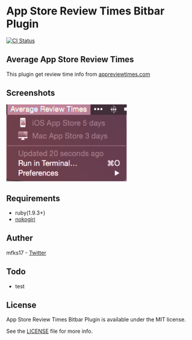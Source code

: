 App Store Review Times Bitbar Plugin
===
[![CI Status](http://img.shields.io/travis/mfks17/bitbar-plugin-AppStore.svg?style=flat)](https://travis-ci.org/mfks17/bitbar-plugin-AppStore)

## Average App Store Review Times

This plugin get review time info from [appreviewtimes.com](http://appreviewtimes.com/)

## Screenshots

<img src="https://raw.githubusercontent.com/mfks17/bitbar-plugin-AppStore/master/Screenshots/01.png" width="320px" />

## Requirements

- ruby(1.9.3+)
- [nokogiri](https://github.com/sparklemotion/nokogiri)

## Auther

mfks17 - [Twitter](https://twitter.com/mfks17)

## Todo

- test

## License

App Store Review Times Bitbar Plugin is available under the MIT license.

See the [LICENSE](https://github.com/mfks17/bitbar-plugin-AppStore/blob/master/LICENSE) file for more info.
